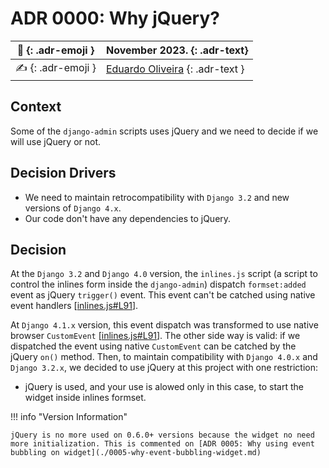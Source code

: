 # ADR 0000: Why jQuery?

| :date: {: .adr-emoji }         | November 2023. {: .adr-text}                                    |
| :----------------------------: | :-------------------------------------------------------------- |
| :writing_hand: {: .adr-emoji } | [Eduardo Oliveira](https://github.com/EduardoJM) {: .adr-text } |

## Context

Some of the `django-admin` scripts uses jQuery and we need to decide if we will use jQuery or not.

## Decision Drivers

- We need to maintain retrocompatibility with `Django 3.2` and new versions of `Django 4.x`.
- Our code don't have any dependencies to jQuery.

## Decision

At the `Django 3.2` and `Django 4.0` version, the `inlines.js` script (a script to control the inlines form inside the `django-admin`) dispatch `formset:added` event as jQuery `trigger()` event. This event can't be catched using native event handlers [[inlines.js#L91](https://github.com/django/django/blob/stable/3.2.x/django/contrib/admin/static/admin/js/inlines.js#L91)].

At `Django 4.1.x` version, this event dispatch was transformed to use native browser `CustomEvent` [[inlines.js#L91](https://github.com/django/django/blob/stable/4.1.x/django/contrib/admin/static/admin/js/inlines.js#L91)]. The other side way is valid: if we dispatched the event using native `CustomEvent` can be catched by the jQuery `on()` method. Then, to maintain compatibility with `Django 4.0.x` and `Django 3.2.x`, we decided to use jQuery at this project with one restriction:

- jQuery is used, and your use is alowed only in this case, to start the widget inside inlines formset.

!!! info "Version Information"

    jQuery is no more used on 0.6.0+ versions because the widget no need more initialization. This is commented on [ADR 0005: Why using event bubbling on widget](./0005-why-event-bubbling-widget.md)

